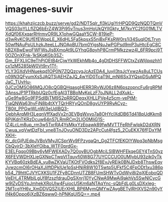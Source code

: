 # imagenes-suvir

https://khahzjiczcb.buzz/serve/gd2/NDT5qlr_fl3kUgiYrHPQD9QzNQDTQmVVQS03qYLLflZQ6bErZ4W3Pi95vTnus3mHoUkQYlIGkty_M7kvYC2fG01MLTVXdQf06XxqarRHrmvOR9LX1ohwGQaaY5CW-819ieP-d3wRvKC9UfEfEWppLE_X6dHL5Fa5kpsxS5njBxFKsRW0rs1j34SuqIOtLTrvn50wfNAuPpULhzkJteeLLJNOApBU7bm0YigsNuJwPGPsd9mP3uHtcEgC8ChB2X8wEwoFWFWsJIs8XmoAt9LGYhqG8pyhP8CrmPMkzzwz4I_6FR9pcj9T0OZOnXFnk-1kSKqKGb3SZ-Gm_EFXLliC9eThPiOEtB4rCjwYkWEkhMb4o_4gDtDHSFFWCtxZsWIjIpqzhh1cx1zM5285bW0Vt9rv1Tf-YLY3GXdVHNuekqd1OP0N7ZQQzcygJcAzEDA4_luyjl3tqJcYxwzAs8uLTCUsn09N3QFyumXsSJAQTSjAEHZaJQ_4wYiD0TcaT9il_mNl6Sx3YQspDSuMPQJaC_TUyHu-0JCzOMSO86MQJO8cQGBQHqasgHERR3RvWJ06z8N6pszopncFu6rgRPM3AnssJP1PTRkbUQz0cfEgAI3TBBoMvKpLzF7oJNALL2dXukL-uGe9fw8Go9FPSdIBjTM9S2pRRQDeqxXHLLPVe4z5cm-vePtM-TiaQNWa63hyFjN8b4tXYTQrHRYyQOnD8gvUYP9RyACyz-TB0it_PPGwWLnWi3eUdIBQ3-OebhArqMH3LeqnVffXadVx2n3EVBgWxyo7a8OHYcIXdDB6Td418pUdKkm88PjlKdnTKRzDcuw64nS7LRmRCm2LIO0MIiG1S-tZ4LcLm8up_rm3w5TxrRA4YsMkxYzEpawk89fwMVTTFeRhFwlpkD2dXRNCwua_vqVwtDzFbI_yne8TnJOyuOND3Dz2APcCut4fgz5_2CuEKX76fFDxYMXKH-Kr_dcGjPJEdpJVBoVMyJlCSprWy9FPzyqaQn_Gg2TFCfEKOlYWpq3pNbMsgCbQvjrD-3bXleYOiba_WTF0prdGx-E3ELFqqo09Bby6yMFW6XADy7Q0oyBUOgbMciLSIBWHFEkqeGEY4TnS0yzX6FEVWDHXLjeGXNpCTwpVITquyfi0W8G77UYCCCUO0UMlybU93zik0yTkKYVBq60zkBdEA_yu8wZKVaUTKOtFVOdks2f8EvJyREik0BNJDxb8ThswEqyJywzcmOl6rOHaXJiIftDPkIUe1pSsHNiR8W10T5wtp5UFkf5C4FpODt1xu386pb54_79httCJVYCXKSU1FZFy8CDnnUTZB8FUmSHWTvOdWyi8i2qXlEoboQDVeEH_4TRMbILgUf8fzszfdrauDgSXnrj10YyCNwA9MwAi9akhVs5SwNlCycGw9lZvDSYpJmhekXRoUIw4FuiocU5Km6aNTAqYnc-sQbFdLg0LsDXxIeg-2MTcgYH6v_XmDDVQSZjUErXH6_BP6MymQMYwZAygBETylRHXVS2n90yYif4k6Oppo6jXzBZ6qww0-hPNKqUI5Q==.mp4
